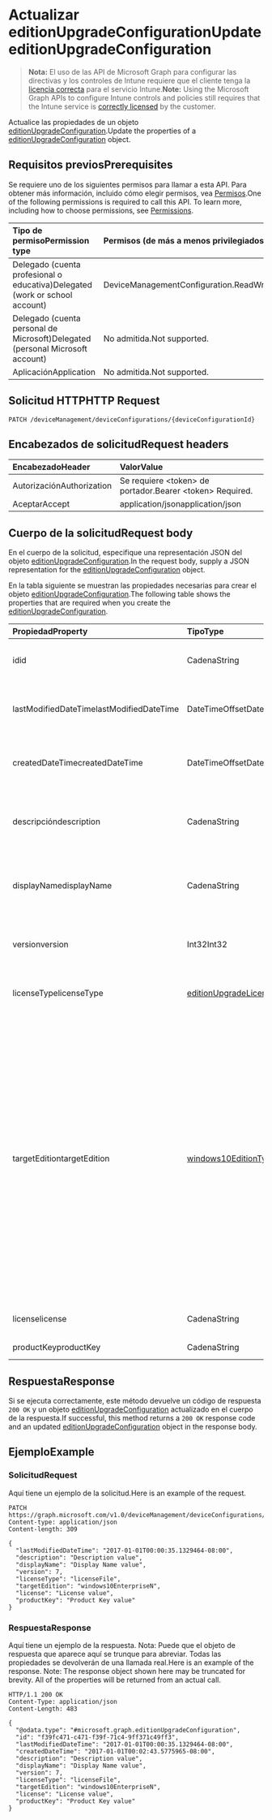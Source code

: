 # <a name="update-editionupgradeconfiguration"></a><span data-ttu-id="31f14-101">Actualizar editionUpgradeConfiguration</span><span class="sxs-lookup"><span data-stu-id="31f14-101">Update editionUpgradeConfiguration</span></span>

> <span data-ttu-id="31f14-102">**Nota:** El uso de las API de Microsoft Graph para configurar las directivas y los controles de Intune requiere que el cliente tenga la [licencia correcta](https://go.microsoft.com/fwlink/?linkid=839381) para el servicio Intune.</span><span class="sxs-lookup"><span data-stu-id="31f14-102">**Note:** Using the Microsoft Graph APIs to configure Intune controls and policies still requires that the Intune service is [correctly licensed](https://go.microsoft.com/fwlink/?linkid=839381) by the customer.</span></span>

<span data-ttu-id="31f14-103">Actualice las propiedades de un objeto [editionUpgradeConfiguration](../resources/intune_deviceconfig_editionupgradeconfiguration.md).</span><span class="sxs-lookup"><span data-stu-id="31f14-103">Update the properties of a [editionUpgradeConfiguration](../resources/intune_deviceconfig_editionupgradeconfiguration.md) object.</span></span>
## <a name="prerequisites"></a><span data-ttu-id="31f14-104">Requisitos previos</span><span class="sxs-lookup"><span data-stu-id="31f14-104">Prerequisites</span></span>
<span data-ttu-id="31f14-p101">Se requiere uno de los siguientes permisos para llamar a esta API. Para obtener más información, incluido cómo elegir permisos, vea [Permisos](../../../concepts/permissions_reference.md).</span><span class="sxs-lookup"><span data-stu-id="31f14-p101">One of the following permissions is required to call this API. To learn more, including how to choose permissions, see [Permissions](../../../concepts/permissions_reference.md).</span></span>

|<span data-ttu-id="31f14-107">Tipo de permiso</span><span class="sxs-lookup"><span data-stu-id="31f14-107">Permission type</span></span>|<span data-ttu-id="31f14-108">Permisos (de más a menos privilegiados)</span><span class="sxs-lookup"><span data-stu-id="31f14-108">Permissions (from most to least privileged)</span></span>|
|:---|:---|
|<span data-ttu-id="31f14-109">Delegado (cuenta profesional o educativa)</span><span class="sxs-lookup"><span data-stu-id="31f14-109">Delegated (work or school account)</span></span>|<span data-ttu-id="31f14-110">DeviceManagementConfiguration.ReadWrite.All</span><span class="sxs-lookup"><span data-stu-id="31f14-110">DeviceManagementConfiguration.ReadWrite.All</span></span>|
|<span data-ttu-id="31f14-111">Delegado (cuenta personal de Microsoft)</span><span class="sxs-lookup"><span data-stu-id="31f14-111">Delegated (personal Microsoft account)</span></span>|<span data-ttu-id="31f14-112">No admitida.</span><span class="sxs-lookup"><span data-stu-id="31f14-112">Not supported.</span></span>|
|<span data-ttu-id="31f14-113">Aplicación</span><span class="sxs-lookup"><span data-stu-id="31f14-113">Application</span></span>|<span data-ttu-id="31f14-114">No admitida.</span><span class="sxs-lookup"><span data-stu-id="31f14-114">Not supported.</span></span>|

## <a name="http-request"></a><span data-ttu-id="31f14-115">Solicitud HTTP</span><span class="sxs-lookup"><span data-stu-id="31f14-115">HTTP Request</span></span>
<!-- {
  "blockType": "ignored"
}
-->
``` http
PATCH /deviceManagement/deviceConfigurations/{deviceConfigurationId}
```

## <a name="request-headers"></a><span data-ttu-id="31f14-116">Encabezados de solicitud</span><span class="sxs-lookup"><span data-stu-id="31f14-116">Request headers</span></span>
|<span data-ttu-id="31f14-117">Encabezado</span><span class="sxs-lookup"><span data-stu-id="31f14-117">Header</span></span>|<span data-ttu-id="31f14-118">Valor</span><span class="sxs-lookup"><span data-stu-id="31f14-118">Value</span></span>|
|:---|:---|
|<span data-ttu-id="31f14-119">Autorización</span><span class="sxs-lookup"><span data-stu-id="31f14-119">Authorization</span></span>|<span data-ttu-id="31f14-120">Se requiere &lt;token&gt; de portador.</span><span class="sxs-lookup"><span data-stu-id="31f14-120">Bearer &lt;token&gt; Required.</span></span>|
|<span data-ttu-id="31f14-121">Aceptar</span><span class="sxs-lookup"><span data-stu-id="31f14-121">Accept</span></span>|<span data-ttu-id="31f14-122">application/json</span><span class="sxs-lookup"><span data-stu-id="31f14-122">application/json</span></span>|

## <a name="request-body"></a><span data-ttu-id="31f14-123">Cuerpo de la solicitud</span><span class="sxs-lookup"><span data-stu-id="31f14-123">Request body</span></span>
<span data-ttu-id="31f14-124">En el cuerpo de la solicitud, especifique una representación JSON del objeto [editionUpgradeConfiguration](../resources/intune_deviceconfig_editionupgradeconfiguration.md).</span><span class="sxs-lookup"><span data-stu-id="31f14-124">In the request body, supply a JSON representation for the [editionUpgradeConfiguration](../resources/intune_deviceconfig_editionupgradeconfiguration.md) object.</span></span>

<span data-ttu-id="31f14-125">En la tabla siguiente se muestran las propiedades necesarias para crear el objeto [editionUpgradeConfiguration](../resources/intune_deviceconfig_editionupgradeconfiguration.md).</span><span class="sxs-lookup"><span data-stu-id="31f14-125">The following table shows the properties that are required when you create the [editionUpgradeConfiguration](../resources/intune_deviceconfig_editionupgradeconfiguration.md).</span></span>

|<span data-ttu-id="31f14-126">Propiedad</span><span class="sxs-lookup"><span data-stu-id="31f14-126">Property</span></span>|<span data-ttu-id="31f14-127">Tipo</span><span class="sxs-lookup"><span data-stu-id="31f14-127">Type</span></span>|<span data-ttu-id="31f14-128">Descripción</span><span class="sxs-lookup"><span data-stu-id="31f14-128">Description</span></span>|
|:---|:---|:---|
|<span data-ttu-id="31f14-129">id</span><span class="sxs-lookup"><span data-stu-id="31f14-129">id</span></span>|<span data-ttu-id="31f14-130">Cadena</span><span class="sxs-lookup"><span data-stu-id="31f14-130">String</span></span>|<span data-ttu-id="31f14-131">Clave de la entidad.</span><span class="sxs-lookup"><span data-stu-id="31f14-131">Key of the entity.</span></span> <span data-ttu-id="31f14-132">Heredado de [deviceConfiguration](../resources/intune_deviceconfig_deviceconfiguration.md)</span><span class="sxs-lookup"><span data-stu-id="31f14-132">Inherited from [deviceConfiguration](../resources/intune_deviceconfig_deviceconfiguration.md)</span></span>|
|<span data-ttu-id="31f14-133">lastModifiedDateTime</span><span class="sxs-lookup"><span data-stu-id="31f14-133">lastModifiedDateTime</span></span>|<span data-ttu-id="31f14-134">DateTimeOffset</span><span class="sxs-lookup"><span data-stu-id="31f14-134">DateTimeOffset</span></span>|<span data-ttu-id="31f14-135">Fecha y hora en la que se modificó el objeto por última vez.</span><span class="sxs-lookup"><span data-stu-id="31f14-135">DateTime the object was last modified.</span></span> <span data-ttu-id="31f14-136">Heredado de [deviceConfiguration](../resources/intune_deviceconfig_deviceconfiguration.md)</span><span class="sxs-lookup"><span data-stu-id="31f14-136">Inherited from [deviceConfiguration](../resources/intune_deviceconfig_deviceconfiguration.md)</span></span>|
|<span data-ttu-id="31f14-137">createdDateTime</span><span class="sxs-lookup"><span data-stu-id="31f14-137">createdDateTime</span></span>|<span data-ttu-id="31f14-138">DateTimeOffset</span><span class="sxs-lookup"><span data-stu-id="31f14-138">DateTimeOffset</span></span>|<span data-ttu-id="31f14-139">Fecha y hora en la que se creó el objeto.</span><span class="sxs-lookup"><span data-stu-id="31f14-139">DateTime the object was created.</span></span> <span data-ttu-id="31f14-140">Heredado de [deviceConfiguration](../resources/intune_deviceconfig_deviceconfiguration.md)</span><span class="sxs-lookup"><span data-stu-id="31f14-140">Inherited from [deviceConfiguration](../resources/intune_deviceconfig_deviceconfiguration.md)</span></span>|
|<span data-ttu-id="31f14-141">descripción</span><span class="sxs-lookup"><span data-stu-id="31f14-141">description</span></span>|<span data-ttu-id="31f14-142">Cadena</span><span class="sxs-lookup"><span data-stu-id="31f14-142">String</span></span>|<span data-ttu-id="31f14-143">Descripción proporcionada por el administrador de la configuración del dispositivo.</span><span class="sxs-lookup"><span data-stu-id="31f14-143">Admin provided description of the Device Configuration.</span></span> <span data-ttu-id="31f14-144">Heredado de [deviceConfiguration](../resources/intune_deviceconfig_deviceconfiguration.md)</span><span class="sxs-lookup"><span data-stu-id="31f14-144">Inherited from [deviceConfiguration](../resources/intune_deviceconfig_deviceconfiguration.md)</span></span>|
|<span data-ttu-id="31f14-145">displayName</span><span class="sxs-lookup"><span data-stu-id="31f14-145">displayName</span></span>|<span data-ttu-id="31f14-146">Cadena</span><span class="sxs-lookup"><span data-stu-id="31f14-146">String</span></span>|<span data-ttu-id="31f14-147">Nombre proporcionado por el administrador de la configuración del dispositivo.</span><span class="sxs-lookup"><span data-stu-id="31f14-147">Admin provided name of the device configuration.</span></span> <span data-ttu-id="31f14-148">Heredado de [deviceConfiguration](../resources/intune_deviceconfig_deviceconfiguration.md)</span><span class="sxs-lookup"><span data-stu-id="31f14-148">Inherited from [deviceConfiguration](../resources/intune_deviceconfig_deviceconfiguration.md)</span></span>|
|<span data-ttu-id="31f14-149">version</span><span class="sxs-lookup"><span data-stu-id="31f14-149">version</span></span>|<span data-ttu-id="31f14-150">Int32</span><span class="sxs-lookup"><span data-stu-id="31f14-150">Int32</span></span>|<span data-ttu-id="31f14-151">Versión de la configuración del dispositivo.</span><span class="sxs-lookup"><span data-stu-id="31f14-151">Version of the device configuration.</span></span> <span data-ttu-id="31f14-152">Heredado de [deviceConfiguration](../resources/intune_deviceconfig_deviceconfiguration.md)</span><span class="sxs-lookup"><span data-stu-id="31f14-152">Inherited from [deviceConfiguration](../resources/intune_deviceconfig_deviceconfiguration.md)</span></span>|
|<span data-ttu-id="31f14-153">licenseType</span><span class="sxs-lookup"><span data-stu-id="31f14-153">licenseType</span></span>|[<span data-ttu-id="31f14-154">editionUpgradeLicenseType</span><span class="sxs-lookup"><span data-stu-id="31f14-154">editionUpgradeLicenseType</span></span>](../resources/intune_deviceconfig_editionupgradelicensetype.md)|<span data-ttu-id="31f14-155">Tipo de licencia de actualización de edición.</span><span class="sxs-lookup"><span data-stu-id="31f14-155">Edition Upgrade License Type.</span></span> <span data-ttu-id="31f14-156">Los valores posibles son: `productKey` y `licenseFile`.</span><span class="sxs-lookup"><span data-stu-id="31f14-156">The possible values are:</span></span>|
|<span data-ttu-id="31f14-157">targetEdition</span><span class="sxs-lookup"><span data-stu-id="31f14-157">targetEdition</span></span>|[<span data-ttu-id="31f14-158">windows10EditionType</span><span class="sxs-lookup"><span data-stu-id="31f14-158">windows10EditionType</span></span>](../resources/intune_deviceconfig_windows10editiontype.md)|<span data-ttu-id="31f14-159">Edición de destino de la actualización de edición.</span><span class="sxs-lookup"><span data-stu-id="31f14-159">Edition Upgrade Target Edition.</span></span> <span data-ttu-id="31f14-160">Los valores posibles son: `windows10Enterprise`, `windows10EnterpriseN`, `windows10Education`, `windows10EducationN`, `windows10MobileEnterprise`, `windows10HolographicEnterprise`, `windows10Professional`, `windows10ProfessionalN`, `windows10ProfessionalEducation`, `windows10ProfessionalEducationN`, `windows10ProfessionalWorkstation` y `windows10ProfessionalWorkstationN`.</span><span class="sxs-lookup"><span data-stu-id="31f14-160">The possible values are `windows10Enterprise`, `windows10EnterpriseN`, `windows10Education`, `windows10EducationN`, `windows10MobileEnterprise`, `windows10HolographicEnterprise`, `windows10Professional`, `windows10ProfessionalN`, `windows10ProfessionalEducation`, `windows10ProfessionalEducationN`, `windows10ProfessionalWorkstation`, or `windows10ProfessionalWorkstationN`.</span></span>|
|<span data-ttu-id="31f14-161">license</span><span class="sxs-lookup"><span data-stu-id="31f14-161">license</span></span>|<span data-ttu-id="31f14-162">Cadena</span><span class="sxs-lookup"><span data-stu-id="31f14-162">String</span></span>|<span data-ttu-id="31f14-163">Contenido de archivo de actualización de edición.</span><span class="sxs-lookup"><span data-stu-id="31f14-163">Edition Upgrade License File Content.</span></span>|
|<span data-ttu-id="31f14-164">productKey</span><span class="sxs-lookup"><span data-stu-id="31f14-164">productKey</span></span>|<span data-ttu-id="31f14-165">Cadena</span><span class="sxs-lookup"><span data-stu-id="31f14-165">String</span></span>|<span data-ttu-id="31f14-166">Clave de producto de actualización de edición.</span><span class="sxs-lookup"><span data-stu-id="31f14-166">Edition Upgrade Product Key.</span></span>|



## <a name="response"></a><span data-ttu-id="31f14-167">Respuesta</span><span class="sxs-lookup"><span data-stu-id="31f14-167">Response</span></span>
<span data-ttu-id="31f14-168">Si se ejecuta correctamente, este método devuelve un código de respuesta `200 OK` y un objeto [editionUpgradeConfiguration](../resources/intune_deviceconfig_editionupgradeconfiguration.md) actualizado en el cuerpo de la respuesta.</span><span class="sxs-lookup"><span data-stu-id="31f14-168">If successful, this method returns a `200 OK` response code and an updated [editionUpgradeConfiguration](../resources/intune_deviceconfig_editionupgradeconfiguration.md) object in the response body.</span></span>

## <a name="example"></a><span data-ttu-id="31f14-169">Ejemplo</span><span class="sxs-lookup"><span data-stu-id="31f14-169">Example</span></span>
### <a name="request"></a><span data-ttu-id="31f14-170">Solicitud</span><span class="sxs-lookup"><span data-stu-id="31f14-170">Request</span></span>
<span data-ttu-id="31f14-171">Aquí tiene un ejemplo de la solicitud.</span><span class="sxs-lookup"><span data-stu-id="31f14-171">Here is an example of the request.</span></span>
``` http
PATCH https://graph.microsoft.com/v1.0/deviceManagement/deviceConfigurations/{deviceConfigurationId}
Content-type: application/json
Content-length: 309

{
  "lastModifiedDateTime": "2017-01-01T00:00:35.1329464-08:00",
  "description": "Description value",
  "displayName": "Display Name value",
  "version": 7,
  "licenseType": "licenseFile",
  "targetEdition": "windows10EnterpriseN",
  "license": "License value",
  "productKey": "Product Key value"
}
```

### <a name="response"></a><span data-ttu-id="31f14-172">Respuesta</span><span class="sxs-lookup"><span data-stu-id="31f14-172">Response</span></span>
<span data-ttu-id="31f14-p110">Aquí tiene un ejemplo de la respuesta. Nota: Puede que el objeto de respuesta que aparece aquí se trunque para abreviar. Todas las propiedades se devolverán de una llamada real.</span><span class="sxs-lookup"><span data-stu-id="31f14-p110">Here is an example of the response. Note: The response object shown here may be truncated for brevity. All of the properties will be returned from an actual call.</span></span>
``` http
HTTP/1.1 200 OK
Content-Type: application/json
Content-Length: 483

{
  "@odata.type": "#microsoft.graph.editionUpgradeConfiguration",
  "id": "f39fc471-c471-f39f-71c4-9ff371c49ff3",
  "lastModifiedDateTime": "2017-01-01T00:00:35.1329464-08:00",
  "createdDateTime": "2017-01-01T00:02:43.5775965-08:00",
  "description": "Description value",
  "displayName": "Display Name value",
  "version": 7,
  "licenseType": "licenseFile",
  "targetEdition": "windows10EnterpriseN",
  "license": "License value",
  "productKey": "Product Key value"
}
```




